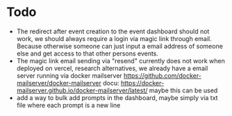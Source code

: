 # Todo
- The redirect after event creation to the event dashboard should not work, we should always require a login via magic link through email. Because otherwise someone can just input a email address of someone else and get access to that other persons events.
- The magic link email sending via "resend" currently does not work when deployed on vercel, research alternatives, we already have a email server running via docker mailserver https://github.com/docker-mailserver/docker-mailserver docu: https://docker-mailserver.github.io/docker-mailserver/latest/ maybe this can be used
- add a way to bulk add prompts in the dashboard, maybe simply via txt file where each prompt is a new line
